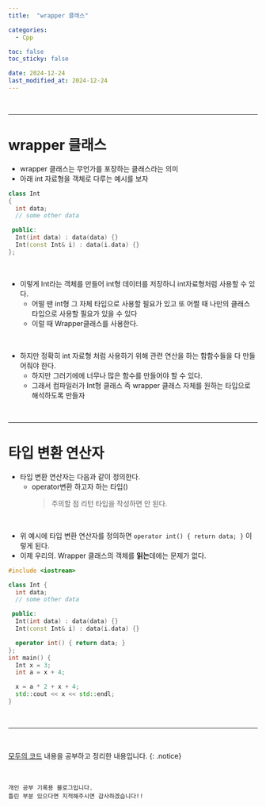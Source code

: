 ```yaml
---
title:  "wrapper 클래스" 

categories:
  - Cpp

toc: false
toc_sticky: false

date: 2024-12-24
last_modified_at: 2024-12-24
---
```


<br/>

---

# wrapper 클래스
* wrapper 클래스는 무언가를 포장하는 클래스라는 의미
* 아래 int 자료형을 객체로 다루는 예시를 보자

```cpp
class Int
{
  int data;
  // some other data

 public:
  Int(int data) : data(data) {}
  Int(const Int& i) : data(i.data) {}
};
```

<br/>

* 이렇게 Int라는 객체를 만들어 int형 데이터를 저장하니 int자료형처럼 사용할 수 있다.
  * 어떨 땐 int형 그 자체 타입으로 사용할 필요가 있고 또 어쩔 때 나만의 클래스 타입으로 사용할 필요가 있을 수 있다
  * 이럴 때 Wrapper클래스를 사용한다.

<br/>

* 하지만 정확히 int 자료형 처럼 사용하기 위해 관련 연산을 하는 함함수들을 다 만들어줘야 한다.
    * 하지만 그러기에에 너무나 많은 함수를 만들어야 할 수 있다.
    * 그래서 컴파일러가 Int형 클래스 즉 wrapper 클래스 자체를 원하는 타입으로 해석하도록 만들자

<br/>

---

# 타입 변환 연산자

* 타입 변환 연산자는 다음과 같이 정의한다.
  * operator변환 하고자 하는 타입()
    > 주의할 점 리턴 타입을 작성하면 안 된다.

<br/>

* 위 예시에 타입 변환 연산자를 정의하면 ```operator int() { return data; }``` 이렇게 된다.
* 이제 우리의. Wrapper 클래스의 객체를 **읽는**데에는 문제가 없다.

```cpp
#include <iostream>

class Int {
  int data;
  // some other data

 public:
  Int(int data) : data(data) {}
  Int(const Int& i) : data(i.data) {}

  operator int() { return data; }
};
int main() {
  Int x = 3;
  int a = x + 4;

  x = a * 2 + x + 4;
  std::cout << x << std::endl;
}
```

<br/>

---

<br/>

[모두의 코드](https://modoocode.com/135) 내용을 공부하고 정리한 내용입니다.
{: .notice}

<br/>

```
개인 공부 기록용 블로그입니다.
틀린 부분 있으다면 지적해주시면 감사하겠습니다!!
```

